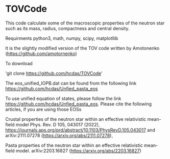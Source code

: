 # TOVCode
This code calculate some of the macroscopic properties of the neutron star such as its mass, radius, compactness and central density. 

Requirments
python3, math, numpy, scipy, matplotllib

It is the slightly modified version of the TOV code written by Amotonenko (https://github.com/amotornenko)

To download 

'git clone https://github.com/hcdas/TOVCode'

The eos_unified_IOPB.dat can be found from the following link https://github.com/hcdas/Unfied_pasta_eos

To use unified equation of states, please follow the link https://github.com/hcdas/Unfied_pasta_eos. Please cite the following articles, if you are using those EOSs

Crustal properties of the neutron star within an effective relativistic mean-field model Phys. Rev. D 105, 043017 (2022), https://journals.aps.org/prd/abstract/10.1103/PhysRevD.105.043017 and arXiv:2111.07278 (https://arxiv.org/abs/2111.07278),

Pasta properties of the neutron star within an effective relativistic mean-field model. arXiv:2203.16827 (https://arxiv.org/abs/2203.16827)
